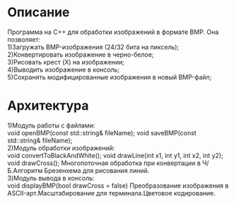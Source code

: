 # Описание
Программа на C++ для обработки изображений в формате BMP. Она позволяет:\
1)Загружать BMP-изображения (24/32 бита на пиксель);\
2)Конвертировать изображение в черно-белое;\
3)Рисовать крест (X) на изображении;\
4)Выводить изображение в консоль;\
5)Сохранять модифицированные изображения в новый BMP-файл;
# Архитектура
1)Модуль работы с файлами:\
void openBMP(const std::string& fileName);
void saveBMP(const std::string& fileName);\
2)Модуль обработки изображений:\
void convertToBlackAndWhite();
void drawLine(int x1, int y1, int x2, int y2);
void drawCross();
Многопоточная обработка при конвертации в Ч/Б.Алгоритм Брезенхема для рисования линий.\
3)Модуль вывода в консоль:\
void displayBMP(bool drawCross = false)
Преобразование изображения в ASCII-арт.Масштабирование для терминала.Цветовое кодирование.
